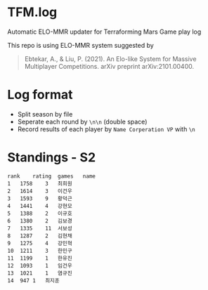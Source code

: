 # TFM.log
Automatic ELO-MMR updater for Terraforming Mars Game play log

This repo is using ELO-MMR system suggested by
> Ebtekar, A., & Liu, P. (2021). An Elo-like System for Massive Multiplayer Competitions. arXiv preprint arXiv:2101.00400.


# Log format
* Split season by file
* Seperate each round by `\n\n` (double space)
* Record results of each player by 
`Name Corperation VP`
with `\n`

# Standings - S2
```csv
rank	rating	games	name
1	1758	3	최희원
2	1614	3	이건우
3	1593	9	황덕근
4	1441	4	강현모
5	1388	2	이규호
6	1380	2	김보경
7	1335	11	서보성
8	1287	2	김현채
9	1275	4	강민혁
10	1211	3	한민구
11	1199	1	한유진
12	1093	1	임건우
13	1021	1	염규진
14	947	1	최지훈
```
